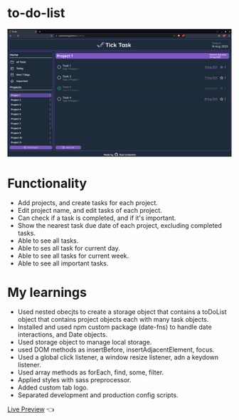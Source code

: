 # to-do-list

<img src='src/assets/finalApp.png'/>

# Functionality

- Add projects, and create tasks for each project.
- Edit project name, and edit tasks of each project.
- Can check if a task is completed, and if it's important.
- Show the nearest task due date of each project, excluding completed tasks.
- Able to see all tasks.
- Able to ses all task for current day.
- Able to see all tasks for current week.
- Able to see all important tasks.

# My learnings
- Used nested obecjts to create a storage object that contains a toDoList object that contains project objects each with many task objects.
- Installed and used npm custom package (date-fns) to handle date interactions, and Date objects.
- Used storage object to manage local storage.
- used DOM methods as insertBefore, insertAdjacentElement, focus.
- Used a global click listener, a window resize listener, adn a keydown listener.
- Used array methods as forEach, find, some, filter. 
- Applied styles with sass preprocessor.
- Added custom tab logo.
- Separated development and production config scripts.

[Live Preview](https://raulurdanetag.github.io/to-do-list) 👈
